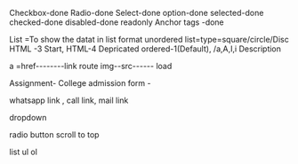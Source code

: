 Checkbox-done
Radio-done
Select-done
option-done
selected-done
checked-done
disabled-done
readonly
Anchor tags -done

List =To show the datat in list format
   unordered list=type=square/circle/Disc  HTML -3 Start, HTML-4 Depricated
   ordered-1(Default), /a,A,I,i
   Description

a =href--------link route
img--src------ load 


Assignment- College admission form - 

whatsapp link , call link, mail link


dropdown

radio button
scroll to top

list 
ul ol




